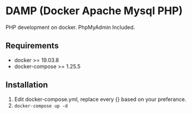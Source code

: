 # DAMP (Docker Apache Mysql PHP)
PHP development on docker. PhpMyAdmin Included.

## Requirements
- docker >= 19.03.8
- docker-compose >= 1.25.5

## Installation
1. Edit docker-compose.yml, replace every {} based on your preferance.
2. `docker-compose up -d`
